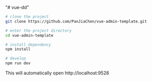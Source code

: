 <!--
 * @Description: 说明
 * @Author: anan
 * @Date: 2019-09-27 14:55:38
 * @LastEditors: anan
 * @LastEditTime: 2019-11-21 10:45:28
 -->

"# vue-dd" 

```bash
# clone the project
git clone https://github.com/PanJiaChen/vue-admin-template.git

# enter the project directory
cd vue-admin-template

# install dependency
npm install

# develop
npm run dev
```

This will automatically open http://localhost:9528

